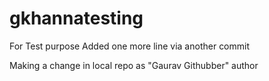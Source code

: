 # gkhannatesting
For Test purpose
Added one more line via another commit

Making a change in local repo as "Gaurav Githubber" author
